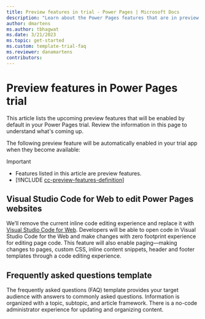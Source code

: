```yaml
---  
title: Preview features in trial - Power Pages | Microsoft Docs
description: "Learn about the Power Pages features that are in preview."
author: dmartens
ms.author: tbhagwat
ms.date: 3/21/2023
ms.topic: get-started
ms.custom: template-trial-faq
ms.reviewer: danamartens
contributors:
---
```


# Preview features in Power Pages trial

This article lists the upcoming preview features that will be enabled by default in your Power Pages trial. Review the information in this page to understand what's coming up.

The following preview feature will be automatically enabled in your trial app when they become available:

> [!IMPORTANT]
> - Features listed in this article are preview features.
> - [!INCLUDE [cc-preview-features-definition](../includes/cc-preview-features-definition.md)]

## Visual Studio Code for Web to edit Power Pages websites

We’ll remove the current inline code editing experience and replace it with [Visual Studio Code for Web](https://code.visualstudio.com/docs/editor/vscode-web). Developers will be able to open code in Visual Studio Code for the Web and make changes with zero footprint experience for editing page code. This feature will also enable paging&mdash;making changes to pages, custom CSS, inline content snippets, header and footer templates through a code editing experience.

## Frequently asked questions template

The frequently asked questions (FAQ) template provides your target audience with answers to commonly asked questions. Information is organized with a topic, subtopic, and article framework. There is a no-code administrator experience for updating and organizing content.

